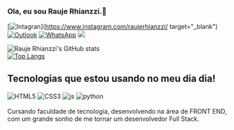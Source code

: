 ### Ola, eu sou Rauje Rhianzzi.🚀

[![Intagran](https://img.shields.io/badge/Instagram-E4405F?style=for-the-badge&logo=instagram&logoColor=white)](https://www.instagram.com/raujerhianzzi/ target="_blank")
[![Outlook](https://img.shields.io/badge/Gmail-D14836?style=for-the-badge&logo=gmail&logoColor=white)](rauje22@outlook.com)
[![WhatsApp](https://img.shields.io/badge/WhatsApp-25D366?style=for-the-badge&logo=whatsapp&logoColor=white)](https://wa.me/5587998104132)
<a href="https://www.linkedin.com/in/rauje-rhianzzi-santos-a02973243/"><img src="https://img.shields.io/badge/-LinkedIn-%230077B5?style=for-the-badge&logo=linkedin&logoColor=white" target="_blank"></a> 

![Rauje Rhianzzi's GitHub stats](https://github-readme-stats.vercel.app/api?username=raujerhianzzi&show_icons=true&theme=dracula)     
[![Top Langs](https://github-readme-stats.vercel.app/api/top-langs/?username=raujerhianzzi&layout=compact)](https://github.com/anuraghazra/github-readme-stats)

## Tecnologias que estou usando no meu dia dia!

<div style="display: inline_block">
    <img align="center" alt="HTML5" src="https://img.shields.io/badge/HTML5-E34F26?style=for-the-badge&logo=html5&logoColor=white"/>
    <img align="center" alt="CSS3" src="https://img.shields.io/badge/CSS3-1572B6?style=for-the-badge&logo=css3&logoColor=white"/>
    <img align="center" alt="js" src="https://img.shields.io/badge/JavaScript-323330?style=for-the-badge&logo=javascript&logoColor=F7DF1E"/>
    <img align="center" alt="python" src="https://img.shields.io/badge/Python-14354C?style=for-the-badge&logo=python&logoColor=white"/>
</div><br/>
Cursando faculdade de tecnologia, desenvolvendo na área de FRONT END, com um grande sonho de me tornar um desenvolvedor Full Stack.


 
